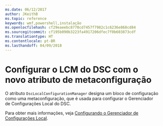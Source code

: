 ```yaml
---
ms.date: 06/12/2017
author: JKeithB
ms.topic: reference
keywords: wmf,powershell,instalação
ms.openlocfilehash: cf29eaeebc8770cd7457f7982c1c6236e868cd84
ms.sourcegitcommit: cf195b090b3223fa4917206dfec7f0b603873cdf
ms.translationtype: HT
ms.contentlocale: pt-BR
ms.lasthandoff: 04/09/2018
---
```

# <a name="configure-dsc-lcm-with-new-meta-configuration-attribute"></a>Configurar o LCM do DSC com o novo atributo de metaconfiguração

O atributo `DscLocalConfigurationManager` designa um bloco de configuração como uma metaconfiguração, que é usada para configurar o Gerenciador de Configurações Local do DSC.

Para obter mais informações, veja [Configurando o Gerenciador de Configurações Local](https://msdn.microsoft.com/powershell/dsc/metaconfig).